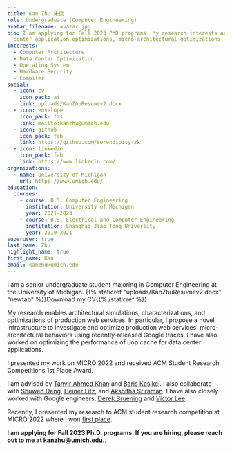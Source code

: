 ```yaml
---
title: Kan Zhu 朱侃
role: Undergraduate (Computer Engineering)
avatar_filename: avatar.jpg
bio: I am applying for Fall 2023 PhD programs. My research interests are data
  center application optimizations, micro-architectural optimizations
interests:
  - Computer Architecture
  - Data Center Optimization
  - Operating System
  - Hardware Security
  - Compiler
social:
  - icon: cv
    icon_pack: ai
    link: uploads/KanZhuResumev2.docx
  - icon: envelope
    icon_pack: fas
    link: mailto:kanzhu@umich.edu
  - icon: github
    icon_pack: fab
    link: https://github.com/serendipity-zk
  - icon: linkedin
    icon_pack: fab
    link: https://www.linkedin.com/
organizations:
  - name: University of Michigan
    url: https://www.umich.edu/
education:
  courses:
    - course: B.S. Computer Engineering
      institution: University of Michigan
      year: 2021-2023
    - course: B.S. Electrical and Computer Engineering
      institution: Shanghai Jiao Tong University
      year: 2019-2021
superuser: true
last_name: Zhu
highlight_name: true
first_name: Kan
email: kanzhu@umich.edu
---
```

I am a senior undergraduate student majoring in Computer Engineering at the University of Michigan. {{% staticref "uploads/KanZhuResumev2.docx" "newtab" %}}Download my CV{{% /staticref %}}
<!-- My research interests are data center application optimizations and microarchitecture optimizations. I am also interested in Accelerators, Compliers and Operating Systems. -->


My research enables architectural simulations, characterizations, and optimizations of production web services. In particular, I propose a novel infrastructure to investigate and optimize production web services' micro-architectural behaviors using recently-released Google traces. I have also worked on optimizing the performance of uop cache for data center applications.

I presented my work on MICRO 2022 and received ACM Student Research Competitions 1st Place Award.

I am advised by [Tanvir Ahmed Khan](https://web.eecs.umich.edu/~takh/) and [Baris Kasikci](https://web.eecs.umich.edu/~barisk/). I also collaborate with [Shuwen Deng](https://caslab.csl.yale.edu/~shuwen/), [Heiner Litz](https://people.ucsc.edu/~hlitz/), and [Akshitha Sriraman](https://akshithasriraman.eecs.umich.edu/). I have also closely worked with Google engineers, [Derek Bruening](https://research.google/people/author58045/) and [Victor Lee](https://www.linkedin.com/in/victor-lee-b980781/).

Recently, I presented my research to ACM student research competition at MICRO'2022 where I won [first place](https://twitter.com/takhandipu/status/1577813886312620032).

**I am applying for Fall 2023 Ph.D. programs. If you are hiring, please reach out to me at kanzhu@umich.edu.**.
